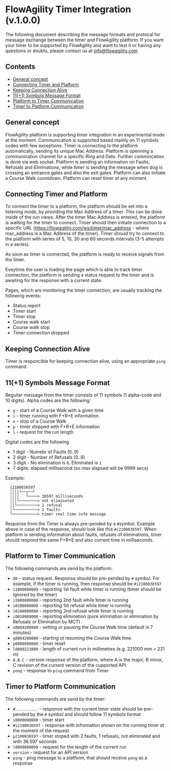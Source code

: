 # FlowAgility Timer Integration (v.1.0.0)

The following document describing the message formats and protocal for message exchange between the timer and FlowAgility platform. If you want your timer to be supported by FlowAgility and want to test it or having any questions or doubts, please contact us at info@flowagility.com

## Contents
- [General concept](#general-concept)
- [Connecting Timer and Platform](#connecting-timer-and-platform)
- [Keeping Connection Alive](#keeping-connection-alive)
- [11(+1) Symbols Message Format](#111-symbols-message-format)
- [Platform to Timer Communication](#platform-to-timer-communication)
- [Timer to Platform Communication](#timer-to-platform-communication)

## General concept
FlowAgility platform is supporting timer integration in an experimental mode at the moment. Communication is supported based mainly on 11 symbols codes with few exceptions. Timer is connecting to the platform automatically, sending its unique Mac Address. Platform is openning a communication channel for a specific Ring and Date. Further commincation is done via web socket. Platform is sending an information on Faults, Refusals and Eliminations, while timer is sending the message when dog is crossing an entrance gates and also the exit gates. Platform can also initiate a Course Walk countdown. Platform can reset timer at any moment.

## Connecting Timer and Platform
To connect the timer to a platform, the platform should be set into a listening mode, by providing the Mac Address of a timer. This can be done inside of the run views. After the timer Mac Address is entered, the platform is waiting for the timer to connect. Timer should then initiate connection to a specific URL (https://flowagility.com/ws/timer/mac_address - where mac_address is a Mac Address of the timer). Timer should try to connect to the platform with series of 5, 10, 30 and 60 seconds intervals (3-5 attempts in a series).

As soon as timer is connected, the platform is ready to receive signals from the timer.

Eveytime the user is loading the page which is able to track timer connection, the platform is sending a status request to the timer and is awaiting for the response with a current state. 

Pages, which are monitoring the timer connection, are usually tracking the following events:
- Status report
- Timer start
- Timer stop
- Course walk start
- Course walk stop
- Timer connection dropped

## Keeping Connection Alive
Timer is responcible for keeping connection alive, using an appropriate `ping` command.

## 11(+1) Symbols Message Format
Reguilar message from the timer consists of 11 symbols (1 alpha-code and 10 digits).
Alpha codes are the following:
  - `g` - start of a Course Walk with a given time
  - `i` - timer running with F+R+E information
  - `o` - stop of a Course Walk
  - `p` - timer stopped with F+R+E information
  - `l` - request for the run length
 
Digital codes are the following
  - 1 digit - Numebr of Faults (0..9)
  - 2 digit - Number of Refusals (0..9)
  - 3 digit - No elimination is `0`. Eliminated is `1`
  - 7 digits: elapsed millisecond (so max elapsed will be 9999 secs)

Example:
```text
  i2100036597
  ││││└──┬──┘
  ││││   └────> 36597 milliseconds
  │││└────────> not eliminated
  ││└─────────> 1 refusal
  │└──────────> 2 faults
  └───────────> timer real time info message		
```

Response from the Timer is always pre-pended by a `#`symbol. Example above in case of the response, should look like this `#i2100036597`.
When platform is sending information about faults, refusals of eliminations, timer should respond the same F+R+E and also current time in milliseconds.


## Platform to Timer Communication
The following commands are send by the platform:
  - `d0` - status request. Response should be pre-pended by `#` symbol. For example, if the timer is running, then response should be `#i2100036597`
  - `i1000000000` - reporting 1st fault while timer is running (timer should be ignored by the timer)
  - `i2000000000` - reporting 2nd fault while timer is running
  - `i0100000000` - reporting 1st refusal while timer is running
  - `i0200000000` - reporting 2nd refusal while timer is running
  - `i0010000000` - reporting elimination (pure elimination or elimination by Refusals or Elimination by MCT)
  - `o0004200000` - setting or pausing the Course Walk time (default is 7 minutes)
  - `g0004200000` - starting ot resuming the Course Walk time 
  - `p0000000000` - timer reset
  - `l0000221000` - length of current run in millimetres (e.g. 221000 mm = 221 m)
  - `A.B.C` - version response of the platform, where A is the major, B minor, C revision of the current version of the cupported API.
  - `pong` - response to `ping` command from Timer

## Timer to Platform Communication 
The following commands are send by the timer:
  - `#..........` - responce with the current timer state should be pre-pended by the `#` symbol and should follow 11 symbols format
  - `i0000000000` - timer start
  - `#i2100036597` - response with infromation shown on the running timer at the moment of the request
  - `p2100036597` - timer stoped with 2 faults, 1 refusals, not eliminated and with 36.597 seconds
  - `l0000000000` - request for the length of the current run
  - `version` - request for an API version
  - `ping` - ping message to a platform, that should receive `pong` as a response
  
